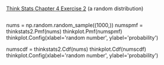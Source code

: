 [Think Stats Chapter 4 Exercise 2](http://greenteapress.com/thinkstats2/html/thinkstats2005.html#toc41) (a random distribution)

>> ```
nums = np.random.random_sample((1000,))
numspmf = thinkstats2.Pmf(nums)
thinkplot.Pmf(numspmf)
thinkplot.Config(xlabel='random number', ylabel='probability')

numscdf = thinkstats2.Cdf(nums)
thinkplot.Cdf(numscdf)
thinkplot.Config(xlabel='random number', ylabel='probability')
```
